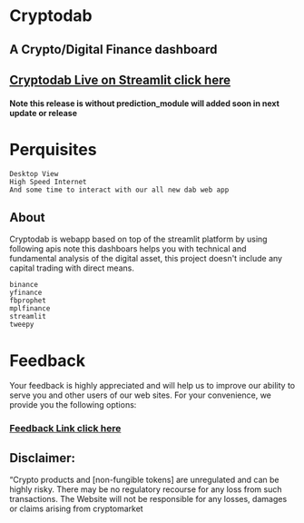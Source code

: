 # Cryptodab


## A Crypto/Digital Finance dashboard 


## [Cryptodab Live on Streamlit click here ](https://harshstag-cryptodabv5-app-ua7kz8.streamlitapp.com/)
#### Note this release is without prediction_module  will added soon in next update or release



# Perquisites 


```
Desktop View
High Speed Internet 
And some time to interact with our all new dab web app 

```




## About

Cryptodab is webapp based on top of the streamlit platform by using following apis note this dashboars helps you with technical and fundamental analysis of the digital asset, this project doesn't include any capital trading with direct means.


```
binance
yfinance
fbprophet
mplfinance
streamlit
tweepy
```



# Feedback 

Your feedback is highly appreciated and will help us to improve our ability to serve you and other users of our web sites. For your convenience, we provide you the following options:

### [Feedback Link click here ](https://form.jotform.com/221963166587467)





## Disclaimer:

“Crypto products and [non-fungible tokens] are unregulated and can be highly risky. There may be no regulatory recourse for any loss from such transactions. The Website will not be responsible for any losses, damages or claims arising from cryptomarket




